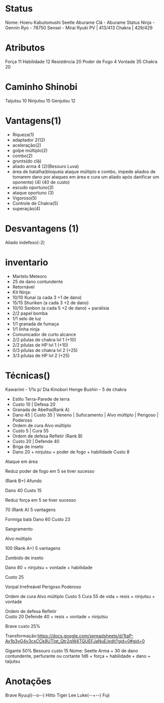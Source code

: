 # Status
Nome: Hoeru Kabutomushi Seetle Aburame
Clã - Aburame
Status Ninja  - Gennin
Ryo - 78750 
Sensei - Mirai Ryuki
PV | 413/413
Chakra | 429/429

# Atributos 
Força 11
Habilidade 12
Resistência 20
Poder de Fogo 4 
Vontade  35
Chakra  20

# Caminho Shinobi
Taijutsu  10
Ninjutsu 15
Genjutsu 12
# Vantagens(1)
- Riqueza(1)
- adaptador 2(12)
- aceleração(2)
- golpe múltiplo(2)
- combo(2)
- grunts(do clã)
- aliado arma 4 (2)(Besouro Luva)
- área de batalha(bloqueia ataque múltiplo e combo, impede aliados de tomarem dano por ataques em área e cura um aliado após danificar um oponente) (4) (40 de custo)
- escudo oportuno(3)
- ataque oportuno (3)
- Vigoroso(5)
- Controle de Chakra(5)
- superação(4)




# Desvantagens (1)
Aliado indefeso(-2)



# inventario

- Martelo Meteoro
 - 25 de dano contundente
 - Retornável
- Kit Ninja:
 - 10/10 Kunai (a cada 3 +1 de dano)
 - 15/15 Shuriken (a cada 3 +2 de dano)
 - 10/10 Senbon (a cada 5 +2 de dano) + paralisia
 - 2/2 papel bomba
 - 1/1 selo de luz
 - 1/1 granada de fumaça
 - 1/1 linha ninja
 - Comunicador de curto alcance
 - 2/2 pílulas de chakra lvl 1 (+10)
 - 2/2 pílulas de HP lvl 1 (+10)
 - 0/3 pílulas de chakra lvl 2 (+25)
 - 3/3 pílulas  de HP lvl 2 (+25)




# Técnicas()
Kawarimi - 1/1x p/ Dia
Kinobori 
Henge 
Bushin - 5 de chakra
- Estilo Terra-Parede de terra
 - Custo 10 | Defesa 20
- Granada de Abelha(Rank A)
 - Dano 45 | Custo 35 | Veneno | Sufocamento | Alvo múltiplo | Perigoso | Poderoso
- Ordem de cura Alvo múltiplo
 - Custo 5 | Cura 55 
- Ordem de defesa Refletir  (Rank B)
 - Custo 20 | Defende 40
- Briga de inseto
 - Dano 20 + ninjutsu + poder de fogo + habilidade 
Custo 8

Ataque em área

Reduz poder de fogo em 5 se tiver sucesso

 (Rank B+)
Afundo

Dano 40
Custo 15

Reduz força em 5 se tiver sucesso

70 (Rank A) 5 vantagens 

Formiga bala
Dano 60
Custo 23

Sangramento

Alvo múltiplo

100 (Rank A+) 5 vantagens 


Zumbido de inseto 

Dano 80 + ninjutsu + vontade + habilidade 

Custo 25

Vorpal 
Irrefreável
Perigoso
Poderoso

Ordem de cura Alvo múltiplo
Custo 5 
Cura 55 de vida + resis + ninjutsu + vontade 

Ordem de defesa Refletir  
Custo 20
Defende 40 + resis + vontade + ninjutsu

Brave custo 25%

Transformação:https://docs.google.com/spreadsheets/d/1taP-Av1b3vG4y3csCCk8UTlqt_Qtr2qW4TQUEFJaNuE/edit?gid=0#gid=0

Gigante 50%
Besouro custo 15
Nome: Seetle
Arma + 30 de dano contundente, perfurante ou cortante 1d6 + força + habilidade + dano + taijutsu
# Anotações
Brave
Ryuuji(--o--)
Hitto
Tiger Lee
Luke(--+--)
Fuji




